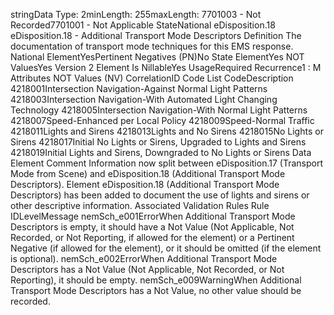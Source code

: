 

stringData Type: 2minLength: 255maxLength: 
7701003 - Not Recorded7701001 - Not Applicable
StateNational
eDisposition.18
eDisposition.18 - Additional Transport Mode Descriptors
Definition
The documentation of transport mode techniques for this EMS response.
National ElementYesPertinent Negatives (PN)No
State ElementYes
NOT ValuesYes
Version 2 Element
Is NillableYes
UsageRequired
Recurrence1 : M
Attributes
NOT Values (NV)
CorrelationID
Code List
CodeDescription
4218001Intersection Navigation-Against Normal Light Patterns
4218003Intersection Navigation-With Automated Light Changing Technology
4218005Intersection Navigation-With Normal Light Patterns
4218007Speed-Enhanced per Local Policy
4218009Speed-Normal Traffic
4218011Lights and Sirens
4218013Lights and No Sirens
4218015No Lights or Sirens
4218017Initial No Lights or Sirens, Upgraded to Lights and Sirens
4218019Initial Lights and Sirens, Downgraded to No Lights or Sirens
Data Element Comment
Information now split between eDisposition.17 (Transport Mode from Scene) and eDisposition.18 (Additional Transport Mode
Descriptors). Element eDisposition.18 (Additional Transport Mode Descriptors) has been added to document the use of lights
and sirens or other descriptive information.
Associated Validation Rules
Rule IDLevelMessage
nemSch_e001ErrorWhen Additional Transport Mode Descriptors is empty, it should have a Not Value (Not
Applicable, Not Recorded, or Not Reporting, if allowed for the element) or a Pertinent Negative
(if allowed for the element), or it should be omitted (if the element is optional).
nemSch_e002ErrorWhen Additional Transport Mode Descriptors has a Not Value (Not Applicable, Not Recorded, or
Not Reporting), it should be empty.
nemSch_e009WarningWhen Additional Transport Mode Descriptors has a Not Value, no other value should be
recorded.